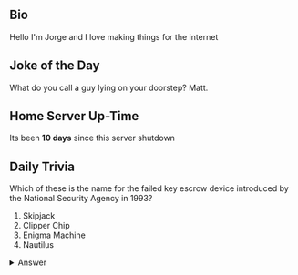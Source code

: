 ## Bio

Hello I'm Jorge and I love making things for the internet

## Joke of the Day

What do you call a guy lying on your doorstep? Matt.

## Home Server Up-Time

Its been **10 days** since this server shutdown


## Daily Trivia

Which of these is the name for the failed key escrow device introduced by the National Security Agency in 1993?
 1. Skipjack
 2. Clipper Chip
 3. Enigma Machine
 4. Nautilus

<details>
  <summary>Answer</summary>
  Clipper Chip
</details>
